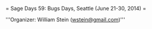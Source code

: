 = Sage Days 59: Bugs Days, Seattle (June 21-30, 2014) =

'''Organizer: William Stein (wstein@gmail.com)'''
